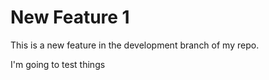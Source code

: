 # New Feature 1


This is a new feature in the development branch of my repo.

I'm going to test things
